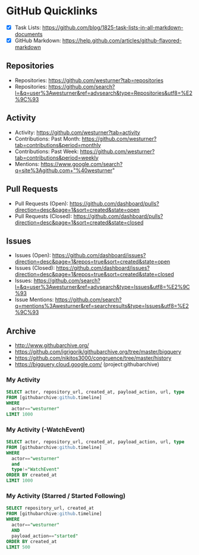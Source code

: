 # GitHub Quicklinks

- [x] Task Lists: https://github.com/blog/1825-task-lists-in-all-markdown-documents
- [x] GitHub Markdown: https://help.github.com/articles/github-flavored-markdown

## Repositories
* Repositories: https://github.com/westurner?tab=repositories
* Repositories: https://github.com/search?l=&q=user%3Awesturner&ref=advsearch&type=Repositories&utf8=%E2%9C%93

## Activity

* Activity: https://github.com/westurner?tab=activity
* Contributions: Past Month: https://github.com/westurner?tab=contributions&period=monthly
* Contributions: Past Week: https://github.com/westurner?tab=contributions&period=weekly
* Mentions: https://www.google.com/search?q=site%3Agithub.com+"%40westurner"

## Pull Requests

* Pull Requests (Open): https://github.com/dashboard/pulls?direction=desc&page=1&sort=created&state=open
* Pull Requests (Closed): https://github.com/dashboard/pulls?direction=desc&page=1&sort=created&state=closed

## Issues

* Issues (Open): https://github.com/dashboard/issues?direction=desc&page=1&repos=true&sort=created&state=open
* Issues (Closed): https://github.com/dashboard/issues?direction=desc&page=1&repos=true&sort=created&state=closed
* Issues: https://github.com/search?l=&q=user%3Awesturner&ref=advsearch&type=Issues&utf8=%E2%9C%93
* Issue Mentions: https://github.com/search?q=mentions%3Awesturner&ref=searchresults&type=Issues&utf8=%E2%9C%93

## Archive

* http://www.githubarchive.org/
* https://github.com/igrigorik/githubarchive.org/tree/master/bigquery
* https://github.com/nikitos3000/congruence/tree/master/history
* https://bigquery.cloud.google.com/ (project:githubarchive)

### My Activity

```sql
SELECT actor, repository_url, created_at, payload_action, url, type
FROM [githubarchive:github.timeline]
WHERE
  actor=="westurner"
LIMIT 1000
```

### My Activity (-WatchEvent)

```sql
SELECT actor, repository_url, created_at, payload_action, url, type
FROM [githubarchive:github.timeline]
WHERE
  actor=="westurner"
  and
  type!="WatchEvent"
ORDER BY created_at
LIMIT 1000
```

### My Activity (Starred / Started Following)

```sql
SELECT repository_url, created_at
FROM [githubarchive:github.timeline]
WHERE
  actor=="westurner"
  AND
  payload_action=="started"
ORDER BY created_at
LIMIT 500
```